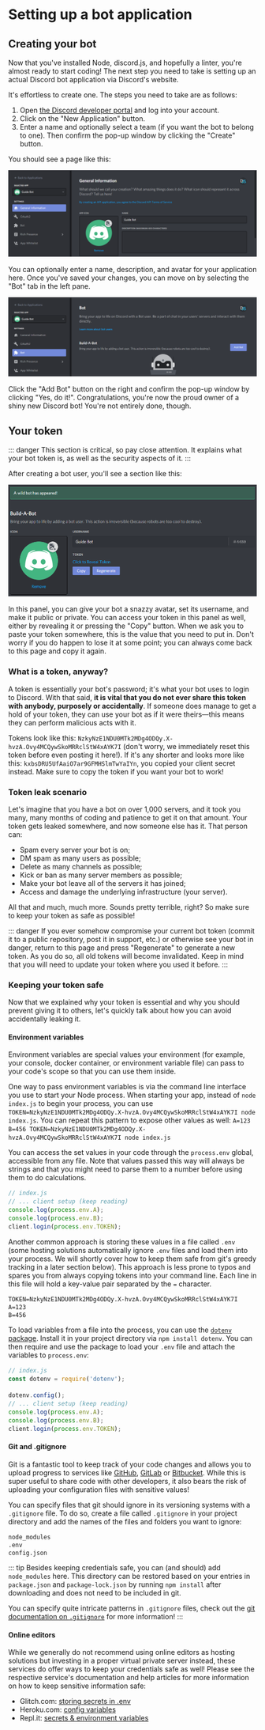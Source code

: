 # Setting up a bot application

## Creating your bot

Now that you've installed Node, discord.js, and hopefully a linter, you're almost ready to start coding! The next step you need to take is setting up an actual Discord bot application via Discord's website.

It's effortless to create one. The steps you need to take are as follows:

1. Open [the Discord developer portal](https://discord.com/developers/applications) and log into your account.
2. Click on the "New Application" button.
3. Enter a name and optionally select a team (if you want the bot to belong to one). Then confirm the pop-up window by clicking the "Create" button.

You should see a page like this:

![Successfully created application](./images/create-app.png)

You can optionally enter a name, description, and avatar for your application here. Once you've saved your changes, you can move on by selecting the "Bot" tab in the left pane.

![Create a bot UI](./images/create-bot.png)

Click the "Add Bot" button on the right and confirm the pop-up window by clicking "Yes, do it!". Congratulations, you're now the proud owner of a shiny new Discord bot! You're not entirely done, though.

## Your token

::: danger
This section is critical, so pay close attention. It explains what your bot token is, as well as the security aspects of it.
:::

After creating a bot user, you'll see a section like this:

![Bot application](./images/created-bot.png)

In this panel, you can give your bot a snazzy avatar, set its username, and make it public or private. You can access your token in this panel as well, either by revealing it or pressing the "Copy" button. When we ask you to paste your token somewhere, this is the value that you need to put in. Don't worry if you do happen to lose it at some point; you can always come back to this page and copy it again.

### What is a token, anyway?

A token is essentially your bot's password; it's what your bot uses to login to Discord. With that said, **it is vital that you do not ever share this token with anybody, purposely or accidentally**. If someone does manage to get a hold of your token, they can use your bot as if it were theirs—this means they can perform malicious acts with it.

Tokens look like this: `NzkyNzE1NDU0MTk2MDg4ODQy.X-hvzA.Ovy4MCQywSkoMRRclStW4xAYK7I` (don't worry, we immediately reset this token before even posting it here!). If it's any shorter and looks more like this: `kxbsDRU5UfAaiO7ar9GFMHSlmTwYaIYn`, you copied your client secret instead. Make sure to copy the token if you want your bot to work!

### Token leak scenario

Let's imagine that you have a bot on over 1,000 servers, and it took you many, many months of coding and patience to get it on that amount. Your token gets leaked somewhere, and now someone else has it. That person can:

* Spam every server your bot is on;
* DM spam as many users as possible;
* Delete as many channels as possible;
* Kick or ban as many server members as possible;
* Make your bot leave all of the servers it has joined;
* Access and damage the underlying infrastructure (your server).

All that and much, much more. Sounds pretty terrible, right? So make sure to keep your token as safe as possible!

::: danger
If you ever somehow compromise your current bot token (commit it to a public repository, post it in support, etc.) or otherwise see your bot in danger, return to this page and press "Regenerate" to generate a new token. As you do so, all old tokens will become invalidated. Keep in mind that you will need to update your token where you used it before.
:::

### Keeping your token safe

Now that we explained why your token is essential and why you should prevent giving it to others, let's quickly talk about how you can avoid accidentally leaking it.

#### Environment variables

Environment variables are special values your environment (for example, your console, docker container, or environment variable file) can pass to your code's scope so that you can use them inside.

One way to pass environment variables is via the command line interface you use to start your Node process. When starting your app, instead of `node index.js` to begin your process, you can use `TOKEN=NzkyNzE1NDU0MTk2MDg4ODQy.X-hvzA.Ovy4MCQywSkoMRRclStW4xAYK7I node index.js`. You can repeat this pattern to expose other values as well: `A=123 B=456 TOKEN=NzkyNzE1NDU0MTk2MDg4ODQy.X-hvzA.Ovy4MCQywSkoMRRclStW4xAYK7I node index.js`

You can access the set values in your code through the `process.env` global, accessible from any file. Note that values passed this way will always be strings and that you might need to parse them to a number before using them to do calculations.

```js
// index.js
// ... client setup (keep reading)
console.log(process.env.A);
console.log(process.env.B);
client.login(process.env.TOKEN);
```

Another common approach is storing these values in a file called `.env` (some hosting solutions automatically ignore `.env` files and load them into your process. We will shortly cover how to keep them safe from git's greedy tracking in a later section below). This approach is less prone to typos and spares you from always copying tokens into your command line. Each line in this file will hold a key-value pair separated by the `=` character.

```
TOKEN=NzkyNzE1NDU0MTk2MDg4ODQy.X-hvzA.Ovy4MCQywSkoMRRclStW4xAYK7I
A=123
B=456
```

To load variables from a file into the process, you can use the [`dotenv` package](https://www.npmjs.com/package/dotenv). Install it in your project directory via `npm install dotenv`. You can then require and use the package to load your `.env` file and attach the variables to `process.env`:

```js
// index.js
const dotenv = require('dotenv');

dotenv.config();
// ... client setup (keep reading)
console.log(process.env.A);
console.log(process.env.B);
client.login(process.env.TOKEN);
```

#### Git and .gitignore

Git is a fantastic tool to keep track of your code changes and allows you to upload progress to services like [GitHub](https://github.com/), [GitLab](https://about.gitlab.com/) or [Bitbucket](https://bitbucket.org/product). While this is super useful to share code with other developers, it also bears the risk of uploading your configuration files with sensitive values!

You can specify files that git should ignore in its versioning systems with a `.gitignore` file. To do so, create a file called `.gitignore` in your project directory and add the names of the files and folders you want to ignore:

```
node_modules
.env
config.json
```

::: tip
Besides keeping credentials safe, you can (and should) add `node_modules` here. This directory can be restored based on your entries in `package.json` and `package-lock.json` by running `npm install` after downloading and does not need to be included in git.

You can specify quite intricate patterns in `.gitignore` files, check out the [git documentation on `.gitignore`](https://git-scm.com/docs/gitignore) for more information!
:::

#### Online editors

While we generally do not recommend using online editors as hosting solutions but investing in a proper virtual private server instead, these services do offer ways to keep your credentials safe as well! Please see the respective service's documentation and help articles for more information on how to keep sensitive information safe:

- Glitch.com: [storing secrets in .env](https://glitch.happyfox.com/kb/article/18)
- Heroku.com: [config variables](https://devcenter.heroku.com/articles/config-vars)
- Repl.it: [secrets & environment variables](https://docs.replit.com/repls/secrets-environment-variables)
